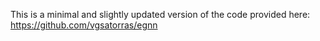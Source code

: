 This is a minimal and slightly updated version of the code provided here: https://github.com/vgsatorras/egnn 